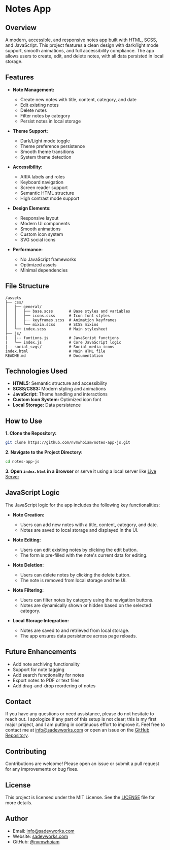 # Notes App

## Overview

A modern, accessible, and responsive notes app built with HTML, SCSS, and JavaScript. This project features a clean design with dark/light mode support, smooth animations, and full accessibility compliance. The app allows users to create, edit, and delete notes, with all data persisted in local storage.

## Features

- **Note Management:**

  - Create new notes with title, content, category, and date
  - Edit existing notes
  - Delete notes
  - Filter notes by category
  - Persist notes in local storage

- **Theme Support:**

  - Dark/Light mode toggle
  - Theme preference persistence
  - Smooth theme transitions
  - System theme detection

- **Accessibility:**

  - ARIA labels and roles
  - Keyboard navigation
  - Screen reader support
  - Semantic HTML structure
  - High contrast mode support

- **Design Elements:**

  - Responsive layout
  - Modern UI components
  - Smooth animations
  - Custom icon system
  - SVG social icons

- **Performance:**
  - No JavaScript frameworks
  - Optimized assets
  - Minimal dependencies

## File Structure

```text
/assets
├── css/
│   ├── general/
│   │   ├── base.scss       # Base styles and variables
│   │   ├── icons.scss      # Icon font styles
│   │   ├── keyframes.scss  # Animation keyframes
│   │   └── mixin.scss      # SCSS mixins
│   └── index.scss          # Main stylesheet
├── js/
|   |-- funtions.js         # JavaScript functions
|   └── index.js            # Core JavaScript logic
|-- social_svgs/            # Social media icons
index.html                  # Main HTML file
README.md                   # Documentation
```

## Technologies Used

- **HTML5:** Semantic structure and accessibility
- **SCSS/CSS3:** Modern styling and animations
- **JavaScript:** Theme handling and interactions
- **Custom Icon System:** Optimized icon font
- **Local Storage:** Data persistence

## How to Use

**1. Clone the Repository:**

```bash
git clone https://github.com/nvmwhoiam/notes-app-js.git
```

**2. Navigate to the Project Directory:**

```bash
cd notes-app-js
```

**3. Open `index.html` in a Browser** or serve it using a local server like [Live Server](https://marketplace.visualstudio.com/items?itemName=ritwickdey.LiveServer)

## JavaScript Logic

The JavaScript logic for the app includes the following key functionalities:

- **Note Creation:**

  - Users can add new notes with a title, content, category, and date.
  - Notes are saved to local storage and displayed in the UI.

- **Note Editing:**

  - Users can edit existing notes by clicking the edit button.
  - The form is pre-filled with the note's current data for editing.

- **Note Deletion:**

  - Users can delete notes by clicking the delete button.
  - The note is removed from local storage and the UI.

- **Note Filtering:**

  - Users can filter notes by category using the navigation buttons.
  - Notes are dynamically shown or hidden based on the selected category.

- **Local Storage Integration:**
  - Notes are saved to and retrieved from local storage.
  - The app ensures data persistence across page reloads.

## Future Enhancements

- Add note archiving functionality
- Support for note tagging
- Add search functionality for notes
- Export notes to PDF or text files
- Add drag-and-drop reordering of notes

## Contact

If you have any questions or need assistance, please do not hesitate to reach out. I apologize if any part of this setup is not clear; this is my first major project, and I am putting in continuous effort to improve it. Feel free to contact me at [info@sadevworks.com](mailto:info@sadevworks.com) or open an issue on the [GitHub Repository](https://github.com/nvmwhoiam/notes-app-js).

## Contributing

Contributions are welcome! Please open an issue or submit a pull request for any improvements or bug fixes.

## License

This project is licensed under the MIT License. See the [LICENSE](LICENSE) file for more details.

## Author

- Email: [info@sadevworks.com](mailto:info@sadevworks.com)
- Website: [sadevworks.com](https://sadevworks.com)
- GitHub: [@nvmwhoiam](https://github.com/nvmwhoiam/)
